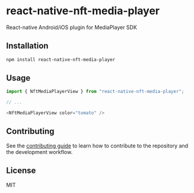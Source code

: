 # react-native-nft-media-player

React-native Android/iOS plugin for MediaPlayer SDK

## Installation

```sh
npm install react-native-nft-media-player
```

## Usage

```js
import { NftMediaPlayerView } from "react-native-nft-media-player";

// ...

<NftMediaPlayerView color="tomato" />
```

## Contributing

See the [contributing guide](CONTRIBUTING.md) to learn how to contribute to the repository and the development workflow.

## License

MIT
